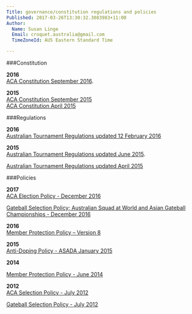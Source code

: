 ```yaml
---
Title: governance/constitution regulations and policies
Published: 2017-03-26T13:30:32.3083983+11:00
Author:
  Name: Susan Linge
  Email: croquet.australia@gmail.com
  TimeZoneId: AUS Eastern Standard Time

---
```

###Constitution

**2016**
<br/>[ACA Constitution September 2016](/governance/aca-constitution-as-at-september-2016.pdf).

**2015**
<br/>[ACA Constitution September 2015](/aca-constitution-as-at-september-2015.pdf)
<br/>[ACA Constitution April 2015](/aca-constitution-9-april-2015.pdf)

###Regulations

**2016**
<br/>[Australian Tournament Regulations updated 12 February 2016](/tregs-amended-12-february-2016.pdf)

**2015**
<br/>[Australian Tournament Regulations updated June 2015](/tregs-amended-15-june-2015.pdf).

[Australian Tournament Regulations updated April 2015](/tregs-amended-8-april-2015.pdf)

###Policies

**2017**
<br/>[ACA Election Policy - December 2016](/governance/election-policy-1.pdf)

[Gateball Selection Policy; Australian Squad at World and Asian Gateball Championships - December 2016](/governance/gateball-selection-policy-december-2016.pdf)

**2016**
<br/>[Member Protection Policy – Version 8](/governance/aca-mpp-june-2016-.pdf)

**2015**
<br/>[Anti-Doping Policy - ASADA January 2015](/croquet-final-anti-doping-policy-copy.pdf)

**2014**

[Member Protection Policy - June 2014](/aca-mpp-approved-by-asc-may-2014-copy.pdf)

**2012**
<br/>[ACA Selection Policy - July 2012](/selection-policy-approved-11-july-2012.pdf)

[Gateball Selection Policy - July 2012](/gateball-selection-policy-16-jul-2012.pdf)